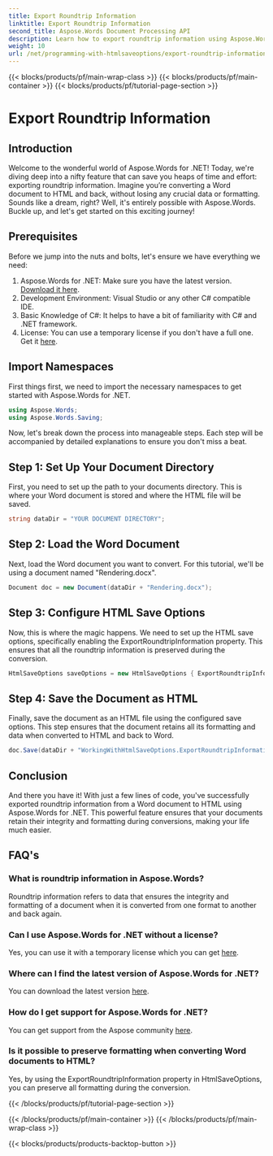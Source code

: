 ```yaml
---
title: Export Roundtrip Information
linktitle: Export Roundtrip Information
second_title: Aspose.Words Document Processing API
description: Learn how to export roundtrip information using Aspose.Words for .NET. Preserve your document's integrity and formatting during conversions.
weight: 10
url: /net/programming-with-htmlsaveoptions/export-roundtrip-information/
---
```


{{< blocks/products/pf/main-wrap-class >}}
{{< blocks/products/pf/main-container >}}
{{< blocks/products/pf/tutorial-page-section >}}

# Export Roundtrip Information

## Introduction

Welcome to the wonderful world of Aspose.Words for .NET! Today, we're diving deep into a nifty feature that can save you heaps of time and effort: exporting roundtrip information. Imagine you’re converting a Word document to HTML and back, without losing any crucial data or formatting. Sounds like a dream, right? Well, it's entirely possible with Aspose.Words. Buckle up, and let's get started on this exciting journey!

## Prerequisites

Before we jump into the nuts and bolts, let's ensure we have everything we need:

1. Aspose.Words for .NET: Make sure you have the latest version. [Download it here](https://releases.aspose.com/words/net/).
2. Development Environment: Visual Studio or any other C# compatible IDE.
3. Basic Knowledge of C#: It helps to have a bit of familiarity with C# and .NET framework.
4. License: You can use a temporary license if you don't have a full one. Get it [here](https://purchase.aspose.com/temporary-license/).

## Import Namespaces

First things first, we need to import the necessary namespaces to get started with Aspose.Words for .NET.

```csharp
using Aspose.Words;
using Aspose.Words.Saving;
```

Now, let's break down the process into manageable steps. Each step will be accompanied by detailed explanations to ensure you don't miss a beat.

## Step 1: Set Up Your Document Directory

First, you need to set up the path to your documents directory. This is where your Word document is stored and where the HTML file will be saved.

```csharp
string dataDir = "YOUR DOCUMENT DIRECTORY";
```

## Step 2: Load the Word Document

Next, load the Word document you want to convert. For this tutorial, we'll be using a document named "Rendering.docx".

```csharp
Document doc = new Document(dataDir + "Rendering.docx");
```

## Step 3: Configure HTML Save Options

Now, this is where the magic happens. We need to set up the HTML save options, specifically enabling the ExportRoundtripInformation property. This ensures that all the roundtrip information is preserved during the conversion.

```csharp
HtmlSaveOptions saveOptions = new HtmlSaveOptions { ExportRoundtripInformation = true };
```

## Step 4: Save the Document as HTML

Finally, save the document as an HTML file using the configured save options. This step ensures that the document retains all its formatting and data when converted to HTML and back to Word.

```csharp
doc.Save(dataDir + "WorkingWithHtmlSaveOptions.ExportRoundtripInformation.html", saveOptions);
```

## Conclusion

And there you have it! With just a few lines of code, you've successfully exported roundtrip information from a Word document to HTML using Aspose.Words for .NET. This powerful feature ensures that your documents retain their integrity and formatting during conversions, making your life much easier.

## FAQ's

### What is roundtrip information in Aspose.Words?
Roundtrip information refers to data that ensures the integrity and formatting of a document when it is converted from one format to another and back again.

### Can I use Aspose.Words for .NET without a license?
Yes, you can use it with a temporary license which you can get [here](https://purchase.aspose.com/temporary-license/).

### Where can I find the latest version of Aspose.Words for .NET?
You can download the latest version [here](https://releases.aspose.com/words/net/).

### How do I get support for Aspose.Words for .NET?
You can get support from the Aspose community [here](https://forum.aspose.com/c/words/8).

### Is it possible to preserve formatting when converting Word documents to HTML?
Yes, by using the ExportRoundtripInformation property in HtmlSaveOptions, you can preserve all formatting during the conversion.

{{< /blocks/products/pf/tutorial-page-section >}}

{{< /blocks/products/pf/main-container >}}
{{< /blocks/products/pf/main-wrap-class >}}

{{< blocks/products/products-backtop-button >}}
